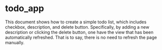 # todo_app

This document shows how to create a simple todo list, which includes checkbox, description, and delete button. Specifically, by adding a new description or clicking the delete button, one have the view that has been automatically refreshed. That is to say, there is no need to refresh the page manually.
